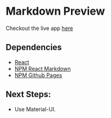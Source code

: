 # Markdown Preview

Checkout the live app [here](https://ioannis-sporidis.github.io/ra-markdown-preview/)

## Dependencies

- [React](https://reactjs.org/)
- [NPM React Markdown](https://www.npmjs.com/package/react-markdown)
- [NPM Github Pages](https://www.npmjs.com/package/gh-pages)

## Next Steps:

- Use Material-UI.
